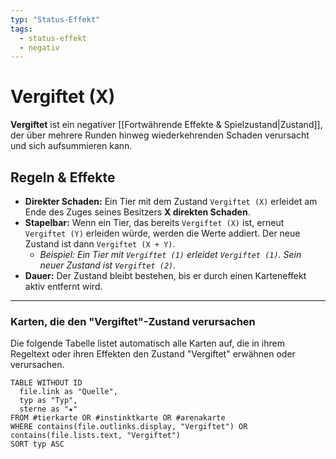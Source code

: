 ```yaml
---
typ: "Status-Effekt"
tags:
  - status-effekt
  - negativ
---
```


# Vergiftet (X)

**Vergiftet** ist ein negativer [[Fortwährende Effekte & Spielzustand|Zustand]], der über mehrere Runden hinweg wiederkehrenden Schaden verursacht und sich aufsummieren kann.

## Regeln & Effekte

- **Direkter Schaden:** Ein Tier mit dem Zustand `Vergiftet (X)` erleidet am Ende des Zuges seines Besitzers **X direkten Schaden**.
- **Stapelbar:** Wenn ein Tier, das bereits `Vergiftet (X)` ist, erneut `Vergiftet (Y)` erleiden würde, werden die Werte addiert. Der neue Zustand ist dann `Vergiftet (X + Y)`.
    - *Beispiel: Ein Tier mit `Vergiftet (1)` erleidet `Vergiftet (1)`. Sein neuer Zustand ist `Vergiftet (2)`.*
- **Dauer:** Der Zustand bleibt bestehen, bis er durch einen Karteneffekt aktiv entfernt wird.

---
### Karten, die den "Vergiftet"-Zustand verursachen

Die folgende Tabelle listet automatisch alle Karten auf, die in ihrem Regeltext oder ihren Effekten den Zustand "Vergiftet" erwähnen oder verursachen.

```dataview
TABLE WITHOUT ID
  file.link as "Quelle",
  typ as "Typ",
  sterne as "★"
FROM #tierkarte OR #instinktkarte OR #arenakarte
WHERE contains(file.outlinks.display, "Vergiftet") OR contains(file.lists.text, "Vergiftet")
SORT typ ASC